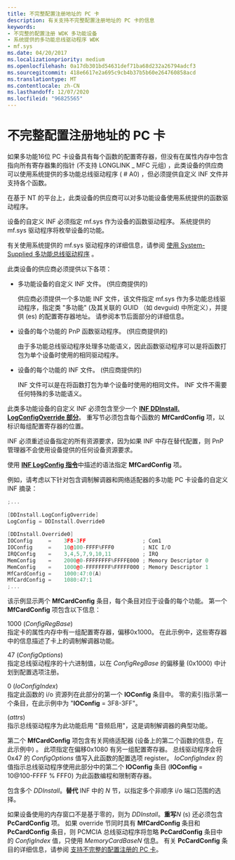 ```yaml
---
title: 不完整配置注册地址的 PC 卡
description: 有关支持不完整配置注册地址的 PC 卡的信息
keywords:
- 不完整的配置注册 WDK 多功能设备
- 系统提供的多功能总线驱动程序 WDK
- mf.sys
ms.date: 04/20/2017
ms.localizationpriority: medium
ms.openlocfilehash: 0a17db301bd54631def71ba68d232a26794adcf3
ms.sourcegitcommit: 418e6617e2a695c9cb4b37b5b60e264760858acd
ms.translationtype: MT
ms.contentlocale: zh-CN
ms.lasthandoff: 12/07/2020
ms.locfileid: "96825565"
---
```

# <a name="pc-cards-with-incomplete-configuration-register-addresses"></a>不完整配置注册地址的 PC 卡


如果多功能16位 PC 卡设备具有每个函数的配置寄存器，但没有在属性内存中包含指向所有寄存器集的指针 (不支持 LONGLINK \_ MFC 元组) ，此类设备的供应商可以使用系统提供的多功能总线驱动程序 ( # A0) ，但必须提供自定义 INF 文件并支持各个函数。

在基于 NT 的平台上，此类设备的供应商可以对多功能设备使用系统提供的函数驱动程序。

设备的自定义 INF 必须指定 mf.sys 作为设备的函数驱动程序。 系统提供的 mf.sys 驱动程序将枚举设备的功能。

有关使用系统提供的 mf.sys 驱动程序的详细信息，请参阅 [使用 System-Supplied 多功能总线驱动程序](using-the-system-supplied-multifunction-bus-driver.md) 。

此类设备的供应商必须提供以下各项：

-   多功能设备的自定义 INF 文件。  (供应商提供的) 

    供应商必须提供一个多功能 INF 文件，该文件指定 mf.sys 作为多功能总线驱动程序，指定类 "多功能" (及其关联的 GUID （如 devguid) 中所定义），并提供 (es) 的配置寄存器地址。 请参阅本节后面部分的详细信息。

-   设备的每个功能的 PnP 函数驱动程序。  (供应商提供的) 

    由于多功能总线驱动程序处理多功能语义，因此函数驱动程序可以是将函数打包为单个设备时使用的相同驱动程序。

-   设备的每个功能的 INF 文件。  (供应商提供的) 

    INF 文件可以是在将函数打包为单个设备时使用的相同文件。 INF 文件不需要任何特殊的多功能语义。

此类多功能设备的自定义 INF 必须包含至少一个 [**INF DDInstall. LogConfigOverride 部分**](../install/inf-ddinstall-logconfigoverride-section.md)。 重写节必须包含每个函数的 **MfCardConfig** 项，以标识每组配置寄存器的位置。

INF 必须重述设备指定的所有资源要求，因为如果 INF 中存在替代配置，则 PnP 管理器不会使用设备提供的任何设备资源要求。

使用 [**INF LogConfig 指令**](../install/inf-logconfig-directive.md)中描述的语法指定 **MfCardConfig** 项。

例如，请考虑以下针对包含调制解调器和网络适配器的多功能 PC 卡设备的自定义 INF 摘录：

```cpp
;...
 
[DDInstall.LogConfigOverride]
LogConfig = DDInstall.Override0
 
[DDInstall.Override0]
IOConfig     =    3F8-3FF                  ; Com1
IOConfig     =    10@100-FFFF%FFF0         ; NIC I/O
IRQConfig    =    3,4,5,7,9,10,11          ; IRQ
MemConfig    =    2000@0-FFFFFFFF%FFFFE000 ; Memory Descriptor 0
MemConfig    =    1000@0-FFFFFFFF%FFFFF000 ; Memory Descriptor 1
MfCardConfig =    1000:47:0(A)
MfCardConfig =    1080:47:1
;...
```

该示例显示两个 **MfCardConfig** 条目，每个条目对应于设备的每个功能。 第一个 **MfCardConfig** 项包含以下信息：

<a href="" id="1000--configregbase-"></a>1000 (*ConfigRegBase*)   
指定卡的属性内存中有一组配置寄存器，偏移0x1000。 在此示例中，这些寄存器中的信息描述了卡上的调制解调器功能。

<a href="" id="47--configoptions-"></a>47 (*ConfigOptions*)   
指定总线驱动程序的十六进制值，以在 *ConfigRegBase* 的偏移量 (0x1000) 中计划到配置选项注册。

<a href="" id="0--ioconfigindex-"></a>0 (*IoConfigIndex*)   
指定此函数的 i/o 资源列在此部分的第一个 **IOConfig** 条目中。 零的索引指示第一个条目，在此示例中为 "**IOConfig** = 3F8-3FF"。

<a href="" id="a--attrs-"></a> (*attrs*)   
指示总线驱动程序为此功能启用 "音频启用"，这是调制解调器的典型功能。

第二个 **MfCardConfig** 项包含有关网络适配器 (设备上的第二个函数的信息，在此示例中) 。 此项指定在偏移0x1080 有另一组配置寄存器。 总线驱动程序会将0x47 的 *ConfigOptions* 值写入此函数的配置选项 register。 *IoConfigIndex* 的值指示总线驱动程序使用此部分中的第二个 **IOConfig** 条目 (**IOConfig** = 10@100-FFFF % FFF0) 为此函数编程和限制寄存器。

包含多个 *DDInstall*。**替代** INF 中的 _N_ 节，以指定多个非顺序 i/o 端口范围的选择。

如果设备使用的内存窗口不是基于零的，则为 *DDInstall*。**重写**_N_ (s) 还必须包含 **PcCardConfig** 项。 如果 override 节同时具有 **MfCardConfig** 条目和 **PcCardConfig** 条目，则 PCMCIA 总线驱动程序将忽略 **PcCardConfig** 条目中的 *ConfigIndex* 值，只使用 *MemoryCardBaseN* 信息。 有关 **PcCardConfig** 条目的详细信息，请参阅 [支持不完整的配置注册的 PC 卡](supporting-pc-cards-that-have-incomplete-configuration-registers.md)。

 

